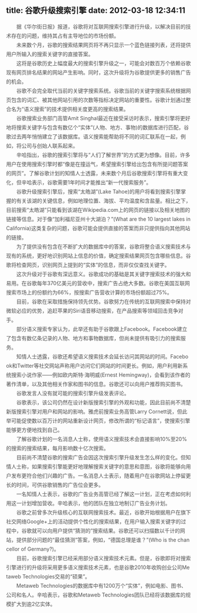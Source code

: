 title: 谷歌升级搜索引擎
date: 2012-03-18 12:34:11
---

<p style="word-break:break-all;padding-top:0px;padding-right:0px;padding-bottom:0px;padding-left:0px;margin-top:0px;margin-bottom:0px;color:#4F4F4F;font-size:14px;text-indent:2em;line-height:25px;text-align:left;">
	据<span class="Apple-style-span"><span class="Apple-style-span" style="outline-width:initial;outline-color:initial;">《华尔街日报》</span></span>报道，谷歌将对互联网搜索引擎进行升级，以解决目前的技术存在的问题，维持其占有主导地位的市场份额。
</p>
<p style="word-break:break-all;padding-top:0px;padding-right:0px;padding-bottom:0px;padding-left:0px;margin-top:0px;margin-bottom:0px;color:#4F4F4F;font-size:14px;text-indent:2em;line-height:25px;text-align:left;">
	未来数个月，谷歌的搜索结果网页将不再只显示一个蓝色链接列表，还将提供用户所输入的搜索关键字的直接答案。
</p>
<p style="word-break:break-all;padding-top:0px;padding-right:0px;padding-bottom:0px;padding-left:0px;margin-top:0px;margin-bottom:0px;color:#4F4F4F;font-size:14px;text-indent:2em;line-height:25px;text-align:left;">
	这将是谷歌历史上幅度最大的搜索引擎升级之一，可能会对数百万个依赖谷歌现有网页排名结果的网站产生影响。同时，这次升级将为谷歌提供更多的销售广告的机会。
</p>
<p style="word-break:break-all;padding-top:0px;padding-right:0px;padding-bottom:0px;padding-left:0px;margin-top:0px;margin-bottom:0px;color:#4F4F4F;font-size:14px;text-indent:2em;line-height:25px;text-align:left;">
	谷歌不会完全取代当前的关键字搜索系统。谷歌当前的关键字搜索系统根据网页包含的词汇、被其他网站引用的次数等指标决定网站的重要性。谷歌计划通过整合名为“语义搜索”的技术提供相关度更高的搜索结果。
</p>
<p style="word-break:break-all;padding-top:0px;padding-right:0px;padding-bottom:0px;padding-left:0px;margin-top:0px;margin-bottom:0px;color:#4F4F4F;font-size:14px;text-indent:2em;line-height:25px;text-align:left;">
	谷歌搜索业务部门高管Amit Singhal最近在接受采访时表示，搜索引擎将更好地将搜索关键字与包含有数亿个“实体”(人物、地方、事物)的数据库进行匹配，谷歌过去两年悄悄建立了该数据库。语义搜索能帮助将不同的词汇联系在一起，例如，将公司与创始人联系起来。
</p>
<p style="word-break:break-all;padding-top:0px;padding-right:0px;padding-bottom:0px;padding-left:0px;margin-top:0px;margin-bottom:0px;color:#4F4F4F;font-size:14px;text-indent:2em;line-height:25px;text-align:left;">
	辛哈指出，谷歌的搜索引擎将与“人们了解世界”的方式更为想像。目前，许多用户在使用搜索引擎时都“像是在撞运气，希望搜索引擎给出包含有所提问题答案的网页”。了解谷歌计划的知情人士透露，未来数个月后谷歌搜索引擎将有重大变化，但辛哈表示，谷歌需要1年时间才能推出“新一代搜索服务”。
</p>
<p style="word-break:break-all;padding-top:0px;padding-right:0px;padding-bottom:0px;padding-left:0px;margin-top:0px;margin-bottom:0px;color:#4F4F4F;font-size:14px;text-indent:2em;line-height:25px;text-align:left;">
	谷歌升级搜索引擎后，搜索“太皓湖”(Lake Tahoe)的用户将看到搜索引擎掌握的有关该湖的关键信息，例如地理位置、海拔、平均温度和含盐量。相比之下，目前搜索“太皓湖”只能看到该湖在Wikipedia.com上的网页的链接以及相关地图的链接等信息。对于像“加利福尼亚州十大湖泊？”(What are the 10 largest lakes in California)这类复杂的问题，谷歌可能会提供直接的答案而非只提供指向其他网站的链接。
</p>
<p style="word-break:break-all;padding-top:0px;padding-right:0px;padding-bottom:0px;padding-left:0px;margin-top:0px;margin-bottom:0px;color:#4F4F4F;font-size:14px;text-indent:2em;line-height:25px;text-align:left;">
	为了提供没有包含在不断扩大的数据库中的答案，谷歌将整合语义搜索技术与现有的系统，更好地识别网站上信息的价值，确定搜索结果网页包含哪些信息。谷歌将检查网页，识别网页上提到的“实体”的信息，而非仅仅查找关键字。
</p>
<p style="word-break:break-all;padding-top:0px;padding-right:0px;padding-bottom:0px;padding-left:0px;margin-top:0px;margin-bottom:0px;color:#4F4F4F;font-size:14px;text-indent:2em;line-height:25px;text-align:left;">
	这次升级对于谷歌有深远意义。谷歌成功的基础是其关键字搜索技术的强大和易用。在谷歌每年370亿美元的营收中，搜索广告占绝大多数。谷歌在美国互联网搜索市场上的份额约为66%，按搜索广告营收计算的市场份额超过75%。
</p>
<p style="word-break:break-all;padding-top:0px;padding-right:0px;padding-bottom:0px;padding-left:0px;margin-top:0px;margin-bottom:0px;color:#4F4F4F;font-size:14px;text-indent:2em;line-height:25px;text-align:left;">
	目前，谷歌在采取措施保持领先优势。谷歌努力在传统的互联网搜索中保持对微软必应的优势，追赶苹果的Siri语音移动搜索，在产品搜索等领域回击竞争对手。
</p>
<p style="word-break:break-all;padding-top:0px;padding-right:0px;padding-bottom:0px;padding-left:0px;margin-top:0px;margin-bottom:0px;color:#4F4F4F;font-size:14px;text-indent:2em;line-height:25px;text-align:left;">
	部分语义搜索专家认为，此举还有助于谷歌跟上Facebook。Facebook建立了包含有数亿条记录的人物、地方和事物数据库，但尚未提供有吸引力的搜索服务。
</p>
<p style="word-break:break-all;padding-top:0px;padding-right:0px;padding-bottom:0px;padding-left:0px;margin-top:0px;margin-bottom:0px;color:#4F4F4F;font-size:14px;text-indent:2em;line-height:25px;text-align:left;">
	知情人士透露，谷歌还希望语义搜索技术会延长访问其网站的时间。Facebook和Twitter等社交网站声称用户访问它们网站的时间更长。例如，用户利用新系统搜索小说作家——例如欧内斯特·海明威(Ernest Hemingway)，会看到该作者的著作清单，以及其他相关作家和图书的信息。谷歌还可以向用户推荐购买图书。
</p>
<p style="word-break:break-all;padding-top:0px;padding-right:0px;padding-bottom:0px;padding-left:0px;margin-top:0px;margin-bottom:0px;color:#4F4F4F;font-size:14px;text-indent:2em;line-height:25px;text-align:left;">
	谷歌发言人没有就可能的搜索引擎升级发表评论。
</p>
<p style="word-break:break-all;padding-top:0px;padding-right:0px;padding-bottom:0px;padding-left:0px;margin-top:0px;margin-bottom:0px;color:#4F4F4F;font-size:14px;text-indent:2em;line-height:25px;text-align:left;">
	谷歌表示，该公司仍然在设计新版搜索引擎的外观和功能，因此目前尚不清楚新版搜索引擎对用户和网站的影响。雅虎前搜索业务高管Larry Cornett说，但此举可能促使数以百万计的网站重新设计网页，修改所谓的“标记语言”，使搜索引擎能够更方便地找到自己。
</p>
<p style="word-break:break-all;padding-top:0px;padding-right:0px;padding-bottom:0px;padding-left:0px;margin-top:0px;margin-bottom:0px;color:#4F4F4F;font-size:14px;text-indent:2em;line-height:25px;text-align:left;">
	了解谷歌计划的一名消息人士称，使用语义搜索技术会直接影响10%至20%的搜索的搜索结果，每月影响数十亿次搜索。
</p>
<p style="word-break:break-all;padding-top:0px;padding-right:0px;padding-bottom:0px;padding-left:0px;margin-top:0px;margin-bottom:0px;color:#4F4F4F;font-size:14px;text-indent:2em;line-height:25px;text-align:left;">
	目前尚不清楚谷歌的搜索广告会因这次搜索引擎升级发生怎么样的变化。但知情人士称，如果搜索引擎能更好地理解搜索关键字的意思和意图，谷歌将能够向用户发布更符合他们兴趣的广告。一名消息人士表示，随着用户在谷歌网站上停留更长的时间，可供谷歌销售的广告位会更多。
</p>
<p style="word-break:break-all;padding-top:0px;padding-right:0px;padding-bottom:0px;padding-left:0px;margin-top:0px;margin-bottom:0px;color:#4F4F4F;font-size:14px;text-indent:2em;line-height:25px;text-align:left;">
	一名知情人士表示，谷歌的广告业务高管已经了解这一计划，正在考虑如何利用这一计划增加营收。辛哈表示，他的团队在独立地制订广告业务计划。
</p>
<p style="word-break:break-all;padding-top:0px;padding-right:0px;padding-bottom:0px;padding-left:0px;margin-top:0px;margin-bottom:0px;color:#4F4F4F;font-size:14px;text-indent:2em;line-height:25px;text-align:left;">
	谷歌之前曾多次升级核心的互联网搜索技术。最近，谷歌开始根据用户在旗下社交网络Google+上的活动提供个性化的搜索结果，在用户输入搜索关键字的过程中，谷歌就可以向用户提供“猜测的”搜索结果。谷歌还可以扫描数以千计的网站，提供部分问题的“最佳猜测”答案，例如，“德国总理是谁？”(Who is the chancellor of Germany?)。
</p>
<p style="word-break:break-all;padding-top:0px;padding-right:0px;padding-bottom:0px;padding-left:0px;margin-top:0px;margin-bottom:0px;color:#4F4F4F;font-size:14px;text-indent:2em;line-height:25px;text-align:left;">
	目前，谷歌搜索引擎已经采用部分语义搜索技术元素。但是，谷歌即将对搜索引擎进行的升级将采用更多语义搜索技术元素，也是谷歌2010年收购创业公司Metaweb Technologies交易的“硕果”。
</p>
<p style="word-break:break-all;padding-top:0px;padding-right:0px;padding-bottom:0px;padding-left:0px;margin-top:0px;margin-bottom:0px;color:#4F4F4F;font-size:14px;text-indent:2em;line-height:25px;text-align:left;">
	Metaweb Technologies的数据库中有1200万个“实体”，例如电影、图书、公司和名人。辛哈表示，谷歌和Metaweb Technologies团队已经将该数据库的规模扩大到逾2亿实体。
</p>